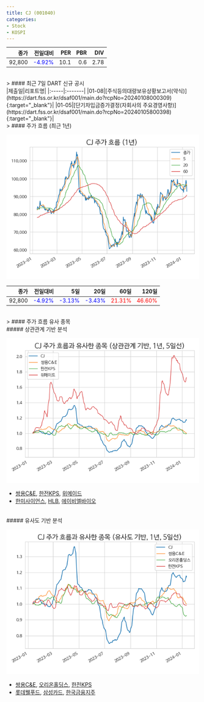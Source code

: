 ```yaml
---
title: CJ (001040)
categories:
- Stock
- KOSPI
---
```


|종가|전일대비|PER|PBR|DIV|
|---:|-------:|--:|--:|--:|
|92,800|<span style="color: blue">-4.92%</span>|10.1|0.6|2.78|

<!-- more -->

<br>
> #### 최근 7일 DART 신규 공시
<br>
|제출일|리포트명|
|:-----|:-------|
|01-08|[주식등의대량보유상황보고서(약식)](https://dart.fss.or.kr/dsaf001/main.do?rcpNo=20240108000309){:target="_blank"}|
|01-05|[단기차입금증가결정(자회사의 주요경영사항)](https://dart.fss.or.kr/dsaf001/main.do?rcpNo=20240105800398){:target="_blank"}|

<br>
> #### 주가 흐름 (최근 1년)

![001040](/assets/images/stock/001040.png)

|종가|전일대비|5일|20일|60일|120일|
|---:|-------:|--:|---:|---:|----:|
|92,800|<span style="color: blue">-4.92%</span>|<span style="color: blue">-3.13%</span>|<span style="color: blue">-3.43%</span>|<span style="color: red">21.31%</span>|<span style="color: red">46.60%</span>|

<br>
> #### 주가 흐름 유사 종목

<br>
##### 상관관계 기반 분석

![001040](/assets/images/stock/001040_corr.png)
- [쌍용C&E](/003410/), [한전KPS](/051600/), [위메이드](/112040/)
- [한미사이언스](/008930/), [HLB](/028300/), [에이비엘바이오](/298380/)

<br>
##### 유사도 기반 분석

![001040](/assets/images/stock/001040_sim.png)
- [쌍용C&E](/003410/), [오리온홀딩스](/001800/), [한전KPS](/051600/)
- [롯데웰푸드](/280360/), [삼성카드](/029780/), [한국금융지주](/071050/)